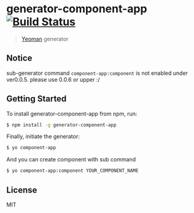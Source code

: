 # generator-component-app [![Build Status](https://secure.travis-ci.org/takashi/generator-component-app.png?branch=master)](https://travis-ci.org/takashi/generator-component-app)

> [Yeoman](http://yeoman.io) generator

## Notice

sub-generator command `component-app:component` is not enabled under ver0.0.5.
please use 0.0.6 or upper :/

## Getting Started

To install generator-component-app from npm, run:

```bash
$ npm install -g generator-component-app
```

Finally, initiate the generator:

```bash
$ yo component-app
```

And you can create component with sub command

```bash
$ yo component-app:component YOUR_COMPONENT_NAME
```

## License

MIT
